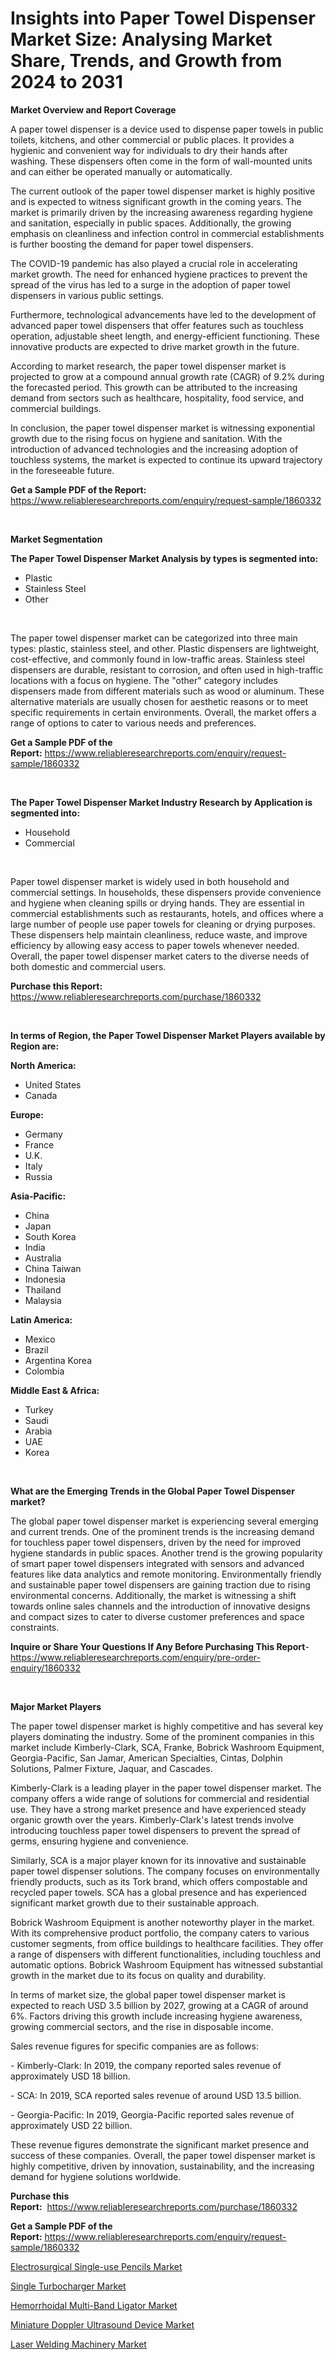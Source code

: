 <p><h1>Insights into Paper Towel Dispenser Market Size: Analysing Market Share, Trends, and Growth from 2024 to 2031</h1></p><p><strong>Market Overview and Report Coverage</strong></p>
<p><p>A paper towel dispenser is a device used to dispense paper towels in public toilets, kitchens, and other commercial or public places. It provides a hygienic and convenient way for individuals to dry their hands after washing. These dispensers often come in the form of wall-mounted units and can either be operated manually or automatically.</p><p>The current outlook of the paper towel dispenser market is highly positive and is expected to witness significant growth in the coming years. The market is primarily driven by the increasing awareness regarding hygiene and sanitation, especially in public spaces. Additionally, the growing emphasis on cleanliness and infection control in commercial establishments is further boosting the demand for paper towel dispensers.</p><p>The COVID-19 pandemic has also played a crucial role in accelerating market growth. The need for enhanced hygiene practices to prevent the spread of the virus has led to a surge in the adoption of paper towel dispensers in various public settings.</p><p>Furthermore, technological advancements have led to the development of advanced paper towel dispensers that offer features such as touchless operation, adjustable sheet length, and energy-efficient functioning. These innovative products are expected to drive market growth in the future.</p><p>According to market research, the paper towel dispenser market is projected to grow at a compound annual growth rate (CAGR) of 9.2% during the forecasted period. This growth can be attributed to the increasing demand from sectors such as healthcare, hospitality, food service, and commercial buildings.</p><p>In conclusion, the paper towel dispenser market is witnessing exponential growth due to the rising focus on hygiene and sanitation. With the introduction of advanced technologies and the increasing adoption of touchless systems, the market is expected to continue its upward trajectory in the foreseeable future.</p></p>
<p><strong>Get a Sample PDF of the Report:</strong> <a href="https://www.reliableresearchreports.com/enquiry/request-sample/1860332">https://www.reliableresearchreports.com/enquiry/request-sample/1860332</a></p>
<p>&nbsp;</p>
<p><strong>Market Segmentation</strong></p>
<p><strong>The Paper Towel Dispenser Market Analysis by types is segmented into:</strong></p>
<p><ul><li>Plastic</li><li>Stainless Steel</li><li>Other</li></ul></p>
<p>&nbsp;</p>
<p><p>The paper towel dispenser market can be categorized into three main types: plastic, stainless steel, and other. Plastic dispensers are lightweight, cost-effective, and commonly found in low-traffic areas. Stainless steel dispensers are durable, resistant to corrosion, and often used in high-traffic locations with a focus on hygiene. The "other" category includes dispensers made from different materials such as wood or aluminum. These alternative materials are usually chosen for aesthetic reasons or to meet specific requirements in certain environments. Overall, the market offers a range of options to cater to various needs and preferences.</p></p>
<p><strong>Get a Sample PDF of the Report:</strong>&nbsp;<a href="https://www.reliableresearchreports.com/enquiry/request-sample/1860332">https://www.reliableresearchreports.com/enquiry/request-sample/1860332</a></p>
<p>&nbsp;</p>
<p><strong>The Paper Towel Dispenser Market Industry Research by Application is segmented into:</strong></p>
<p><ul><li>Household</li><li>Commercial</li></ul></p>
<p>&nbsp;</p>
<p><p>Paper towel dispenser market is widely used in both household and commercial settings. In households, these dispensers provide convenience and hygiene when cleaning spills or drying hands. They are essential in commercial establishments such as restaurants, hotels, and offices where a large number of people use paper towels for cleaning or drying purposes. These dispensers help maintain cleanliness, reduce waste, and improve efficiency by allowing easy access to paper towels whenever needed. Overall, the paper towel dispenser market caters to the diverse needs of both domestic and commercial users.</p></p>
<p><strong>Purchase this Report:</strong>&nbsp; <a href="https://www.reliableresearchreports.com/purchase/1860332">https://www.reliableresearchreports.com/purchase/1860332</a></p>
<p>&nbsp;</p>
<p><strong>In terms of Region, the Paper Towel Dispenser Market Players available by Region are:</strong></p>
<p>
    <p> <strong> North America: </strong>
        <ul>
            <li>United States</li>
            <li>Canada</li>
        </ul>
        </p> 
    <p> <strong> Europe: </strong>
        <ul>
            <li>Germany</li>
            <li>France</li>
            <li>U.K.</li>
            <li>Italy</li>
            <li>Russia</li>
        </ul>
        </p> 
    <p> <strong> Asia-Pacific: </strong>
        <ul>
            <li>China</li>
            <li>Japan</li>
            <li>South Korea</li>
            <li>India</li>
            <li>Australia</li>
            <li>China Taiwan</li>
            <li>Indonesia</li>
            <li>Thailand</li>
            <li>Malaysia</li>
        </ul>
        </p> 
    <p> <strong> Latin America: </strong>
        <ul>
            <li>Mexico</li>
            <li>Brazil</li>
            <li>Argentina Korea</li>
            <li>Colombia</li>
        </ul>
        </p> 
    <p> <strong> Middle East & Africa: </strong>
        <ul>
            <li>Turkey</li>
            <li>Saudi</li>
            <li>Arabia</li>
            <li>UAE</li>
            <li>Korea</li>
        </ul>
    </p>
    </p>
<p>&nbsp;</p>
<p><strong>What are the Emerging Trends in the Global Paper Towel Dispenser market?</strong></p>
<p><p>The global paper towel dispenser market is experiencing several emerging and current trends. One of the prominent trends is the increasing demand for touchless paper towel dispensers, driven by the need for improved hygiene standards in public spaces. Another trend is the growing popularity of smart paper towel dispensers integrated with sensors and advanced features like data analytics and remote monitoring. Environmentally friendly and sustainable paper towel dispensers are gaining traction due to rising environmental concerns. Additionally, the market is witnessing a shift towards online sales channels and the introduction of innovative designs and compact sizes to cater to diverse customer preferences and space constraints.</p></p>
<p><strong>Inquire or Share Your Questions If Any Before Purchasing This Report</strong>- <a href="https://www.reliableresearchreports.com/enquiry/pre-order-enquiry/1860332">https://www.reliableresearchreports.com/enquiry/pre-order-enquiry/1860332</a></p>
<p>&nbsp;</p>
<p><strong>Major Market Players</strong></p>
<p><p>The paper towel dispenser market is highly competitive and has several key players dominating the industry. Some of the prominent companies in this market include Kimberly-Clark, SCA, Franke, Bobrick Washroom Equipment, Georgia-Pacific, San Jamar, American Specialties, Cintas, Dolphin Solutions, Palmer Fixture, Jaquar, and Cascades.</p><p>Kimberly-Clark is a leading player in the paper towel dispenser market. The company offers a wide range of solutions for commercial and residential use. They have a strong market presence and have experienced steady organic growth over the years. Kimberly-Clark's latest trends involve introducing touchless paper towel dispensers to prevent the spread of germs, ensuring hygiene and convenience.</p><p>Similarly, SCA is a major player known for its innovative and sustainable paper towel dispenser solutions. The company focuses on environmentally friendly products, such as its Tork brand, which offers compostable and recycled paper towels. SCA has a global presence and has experienced significant market growth due to their sustainable approach.</p><p>Bobrick Washroom Equipment is another noteworthy player in the market. With its comprehensive product portfolio, the company caters to various customer segments, from office buildings to healthcare facilities. They offer a range of dispensers with different functionalities, including touchless and automatic options. Bobrick Washroom Equipment has witnessed substantial growth in the market due to its focus on quality and durability.</p><p>In terms of market size, the global paper towel dispenser market is expected to reach USD 3.5 billion by 2027, growing at a CAGR of around 6%. Factors driving this growth include increasing hygiene awareness, growing commercial sectors, and the rise in disposable income. </p><p>Sales revenue figures for specific companies are as follows:</p><p>- Kimberly-Clark: In 2019, the company reported sales revenue of approximately USD 18 billion.</p><p>- SCA: In 2019, SCA reported sales revenue of around USD 13.5 billion.</p><p>- Georgia-Pacific: In 2019, Georgia-Pacific reported sales revenue of approximately USD 22 billion.</p><p>These revenue figures demonstrate the significant market presence and success of these companies. Overall, the paper towel dispenser market is highly competitive, driven by innovation, sustainability, and the increasing demand for hygiene solutions worldwide.</p></p>
<p><strong>Purchase this Report:</strong>&nbsp;&nbsp;<a href="https://www.reliableresearchreports.com/purchase/1860332">https://www.reliableresearchreports.com/purchase/1860332</a></p>
<p></p>
<p><strong>Get a Sample PDF of the Report:</strong>&nbsp;<a href="https://www.reliableresearchreports.com/enquiry/request-sample/1860332">https://www.reliableresearchreports.com/enquiry/request-sample/1860332</a></p>
<p><p><a href="https://medium.com/@rosethompson73/electrosurgical-single-use-pencils-market-comprehensive-assessment-by-type-application-and-3e157006db59">Electrosurgical Single-use Pencils Market</a></p><p><a href="https://github.com/zebdakicsin/Market-Research-Report-List-2/blob/main/single-turbocharger-market.md">Single Turbocharger Market</a></p><p><a href="https://medium.com/@rosethompson73/hemorrhoidal-multi-band-ligator-market-insight-market-trends-growth-forecasted-from-2023-to-2030-f3657d6c7517">Hemorrhoidal Multi-Band Ligator Market</a></p><p><a href="https://medium.com/@rosethompson73/miniature-doppler-ultrasound-device-market-size-cagr-trends-2024-2030-45de26c0519a">Miniature Doppler Ultrasound Device Market</a></p><p><a href="https://github.com/kholmovskayalyudmila/Market-Research-Report-List-2/blob/main/laser-welding-machinery-market.md">Laser Welding Machinery Market</a></p></p>